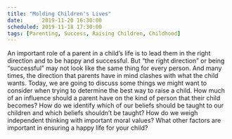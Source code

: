 ```yaml
---
title: "Molding Children's Lives"
date:      2019-11-20 16:30:00
scheduled: 2019-11-18 17:30:00
tags: [Parenting, Success, Raising Children, Childhood]
---
```

An important role of a parent in a child’s life is to lead them in the right direction and to be happy and successful. But “the right direction” or being “successful” may not look like the same thing for every person. And many times, the direction that parents have in mind clashes with what the child wants. Today, we are going to discuss some things we might want to consider when trying to determine the best way to raise a child. How much of an influence should a parent have on the kind of person that their child becomes? How do we identify which of our beliefs should be taught to our children and which beliefs shouldn’t be taught? How do we weigh independent thinking with important moral values? What other factors are important in ensuring a happy life for your child?
